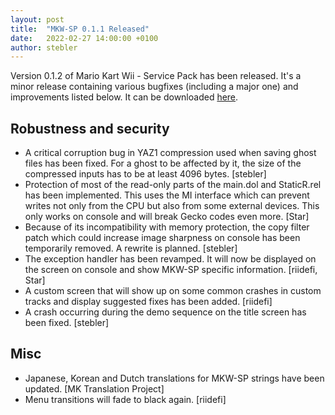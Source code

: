 ```yaml
---
layout: post
title:  "MKW-SP 0.1.1 Released"
date:   2022-02-27 14:00:00 +0100
author: stebler
---
```


Version 0.1.2 of Mario Kart Wii - Service Pack has been released. It's a minor release containing various bugfixes (including a major one) and improvements listed below. It can be downloaded [here](https://github.com/stblr/mkw-sp/releases/download/v0.1.2/mkw-sp-v0.1.2.zip).

## Robustness and security

- A critical corruption bug in YAZ1 compression used when saving ghost files has been fixed. For a ghost to be affected by it, the size of the compressed inputs has to be at least 4096 bytes. [stebler]
- Protection of most of the read-only parts of the main.dol and StaticR.rel has been implemented. This uses the MI interface which can prevent writes not only from the CPU but also from some external devices. This only works on console and will break Gecko codes even more. [Star]
- Because of its incompatibility with memory protection, the copy filter patch which could increase image sharpness on console has been temporarily removed. A rewrite is planned. [stebler]
- The exception handler has been revamped. It will now be displayed on the screen on console and show MKW-SP specific information. [riidefi, Star]
- A custom screen that will show up on some common crashes in custom tracks and display suggested fixes has been added. [riidefi]
- A crash occurring during the demo sequence on the title screen has been fixed. [stebler]

## Misc

- Japanese, Korean and Dutch translations for MKW-SP strings have been updated. [MK Translation Project]
- Menu transitions will fade to black again. [riidefi]

